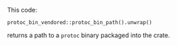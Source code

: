 This code:

```
protoc_bin_vendored::protoc_bin_path().unwrap()
```

returns a path to a `protoc` binary packaged into the crate.
